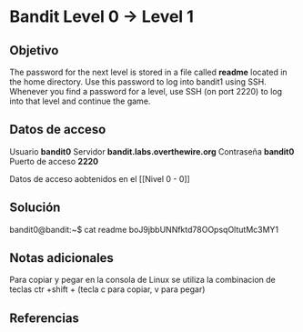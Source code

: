 # Bandit Level 0 → Level 1

## Objetivo
The password for the next level is stored in a file called **readme** located in the home directory. Use this password to log into bandit1 using SSH. Whenever you find a password for a level, use SSH (on port 2220) to log into that level and continue the game.

## Datos de acceso
Usuario **bandit0**
Servidor **bandit.labs.overthewire.org**
Contraseña **bandit0**
Puerto de acceso **2220**

Datos de acceso aobtenidos en el [[Nivel 0 - 0]]

## Solución
bandit0@bandit:~$ cat readme
boJ9jbbUNNfktd78OOpsqOltutMc3MY1


## Notas adicionales
Para copiar y pegar en la consola de Linux se utiliza la combinacion de teclas ctr +shift + (tecla c para copiar, v para pegar)

## Referencias